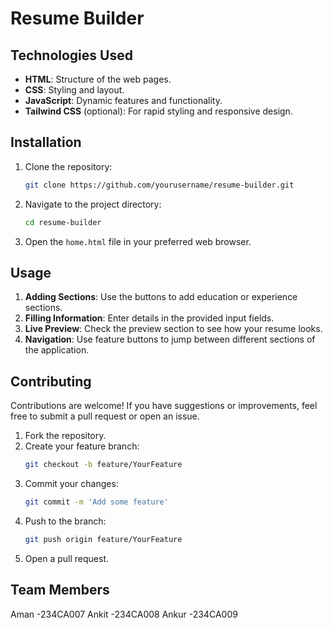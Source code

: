 # Resume Builder
## Technologies Used

- **HTML**: Structure of the web pages.
- **CSS**: Styling and layout.
- **JavaScript**: Dynamic features and functionality.
- **Tailwind CSS** (optional): For rapid styling and responsive design.

## Installation

1. Clone the repository:
   ```bash
   git clone https://github.com/yourusername/resume-builder.git
   ```

2. Navigate to the project directory:
   ```bash
   cd resume-builder
   ```

3. Open the `home.html` file in your preferred web browser.

## Usage

1. **Adding Sections**: Use the buttons to add education or experience sections.
2. **Filling Information**: Enter details in the provided input fields.
3. **Live Preview**: Check the preview section to see how your resume looks.
4. **Navigation**: Use feature buttons to jump between different sections of the application.

## Contributing

Contributions are welcome! If you have suggestions or improvements, feel free to submit a pull request or open an issue.

1. Fork the repository.
2. Create your feature branch:
   ```bash
   git checkout -b feature/YourFeature
   ```
3. Commit your changes:
   ```bash
   git commit -m 'Add some feature'
   ```
4. Push to the branch:
   ```bash
   git push origin feature/YourFeature
   ```
5. Open a pull request.


## Team Members
Aman -234CA007
Ankit -234CA008
Ankur -234CA009
